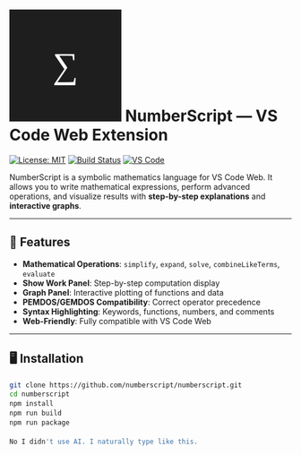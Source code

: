 # ![NumberScript Logo](resources/icon.svg) NumberScript — VS Code Web Extension

[![License: MIT](https://img.shields.io/badge/License-MIT-green.svg)](LICENSE)
[![Build Status](https://img.shields.io/badge/build-passing-brightgreen)](#)
[![VS Code](https://img.shields.io/badge/vscode-web-blue.svg)](https://vscode.dev)

NumberScript is a symbolic mathematics language for VS Code Web. It allows you to write mathematical expressions, perform advanced operations, and visualize results with **step-by-step explanations** and **interactive graphs**.

---

## 🌟 Features

- **Mathematical Operations**: `simplify`, `expand`, `solve`, `combineLikeTerms`, `evaluate`
- **Show Work Panel**: Step-by-step computation display
- **Graph Panel**: Interactive plotting of functions and data
- **PEMDOS/GEMDOS Compatibility**: Correct operator precedence
- **Syntax Highlighting**: Keywords, functions, numbers, and comments
- **Web-Friendly**: Fully compatible with VS Code Web

---

## 🖥 Installation

```bash
git clone https://github.com/numberscript/numberscript.git
cd numberscript
npm install
npm run build
npm run package

No I didn't use AI. I naturally type like this.
